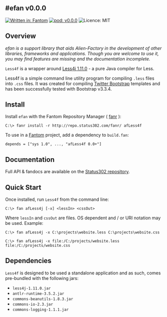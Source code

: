 #efan v0.0.0
---
[![Written in: Fantom](http://img.shields.io/badge/written%20in-Fantom-lightgray.svg)](http://fantom.org/)
[![pod: v0.0.0](http://img.shields.io/badge/pod-v0.0.0-yellow.svg)](http://www.fantomfactory.org/pods/afLess4f)
![Licence: MIT](http://img.shields.io/badge/licence-MIT-blue.svg)

## Overview

*efan is a support library that aids Alien-Factory in the development of other libraries, frameworks and applications. Though you are welcome to use it, you may find features are missing and the documentation incomplete.*

`Less4f` is a wrapper around [Less4j 1.11.0](https://github.com/SomMeri/less4j) - a pure Java compiler for Less.

Less4f is a simple command line utility program for compiling `.less` files into `.css` files. It was created for compiling [Twitter Bootstrap](http://getbootstrap.com/) templates and has been successfully tested with Bootstrap v3.3.4.

## Install

Install `efan` with the Fantom Repository Manager ( [fanr](http://fantom.org/doc/docFanr/Tool.html#install) ):

    C:\> fanr install -r http://repo.status302.com/fanr/ afLess4f

To use in a [Fantom](http://fantom.org/) project, add a dependency to `build.fan`:

    depends = ["sys 1.0", ..., "afLess4f 0.0+"]

## Documentation

Full API & fandocs are available on the [Status302 repository](http://repo.status302.com/doc/afLess4f/#overview).

## Quick Start

Once installed, run `Less4f` from the command line:

```
C:\> fan afLess4j [-x] <lessIn> <cssOut>
```

Where `lessIn` and `cssOut` are files. OS dependent and / or URI notation may be used. Example:

```
C:\> fan afLess4j -x C:\projects\website.less C:\projects\website.css

C:\> fan afLess4j -x file:/C:/projects/website.less file:/C:/projects/website.css
```

## Dependencies

`Less4f` is designed to be used a standalone application and as such, comes pre-bundled with the following jars:

- `less4j-1.11.0.jar`
- `antlr-runtime-3.5.2.jar`
- `commons-beanutils-1.8.3.jar`
- `commons-io-2.3.jar`
- `commons-logging-1.1.1.jar`

